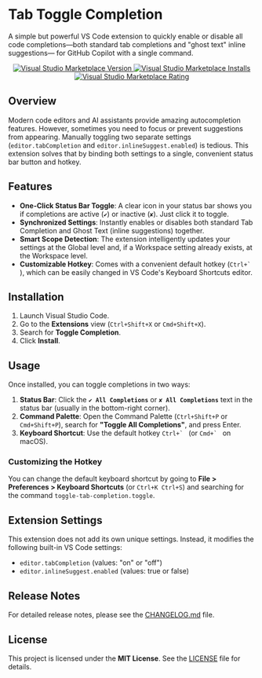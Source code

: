 # Tab Toggle Completion

A simple but powerful VS Code extension to quickly enable or disable all code completions—both standard tab completions and "ghost text" inline suggestions— for GitHub Copilot with a single command.

<p align="center">
  <a href="https://marketplace.visualstudio.com/items?itemName=StefanoAldegheri.toggle-tab-completion">
    <img src="https://img.shields.io/visual-studio-marketplace/v/StefanoAldegheri.toggle-tab-completion.svg?color=blue&label=Marketplace" alt="Visual Studio Marketplace Version">
  </a>
  <a href="https://marketplace.visualstudio.com/items?itemName=StefanoAldegheri.toggle-tab-completion">
    <img src="https://img.shields.io/visual-studio-marketplace/i/StefanoAldegheri.toggle-tab-completion.svg?color=green" alt="Visual Studio Marketplace Installs">
  </a>
  <a href="https://marketplace.visualstudio.com/items?itemName=StefanoAldegheri.toggle-tab-completion">
    <img src="https://img.shields.io/visual-studio-marketplace/r/StefanoAldegheri.toggle-tab-completion.svg?color=yellow" alt="Visual Studio Marketplace Rating">
  </a>
</p>

## Overview

Modern code editors and AI assistants provide amazing autocompletion features. However, sometimes you need to focus or prevent suggestions from appearing. Manually toggling two separate settings (`editor.tabCompletion` and `editor.inlineSuggest.enabled`) is tedious. This extension solves that by binding both settings to a single, convenient status bar button and hotkey.

## Features

-   **One-Click Status Bar Toggle**: A clear icon in your status bar shows you if completions are active (`✔`) or inactive (`✘`). Just click it to toggle.
-   **Synchronized Settings**: Instantly enables or disables both standard Tab Completion and Ghost Text (inline suggestions) together.
-   **Smart Scope Detection**: The extension intelligently updates your settings at the Global level and, if a Workspace setting already exists, at the Workspace level.
-   **Customizable Hotkey**: Comes with a convenient default hotkey (``Ctrl+` ``), which can be easily changed in VS Code's Keyboard Shortcuts editor.

## Installation

1.  Launch Visual Studio Code.
2.  Go to the **Extensions** view (`Ctrl+Shift+X` or `Cmd+Shift+X`).
3.  Search for **Toggle Completion**.
4.  Click **Install**.

## Usage

Once installed, you can toggle completions in two ways:

1.  **Status Bar**: Click the **`✔ All Completions`** or **`✘ All Completions`** text in the status bar (usually in the bottom-right corner).
2.  **Command Palette**: Open the Command Palette (`Ctrl+Shift+P` or `Cmd+Shift+P`), search for **"Toggle All Completions"**, and press Enter.
3.  **Keyboard Shortcut**: Use the default hotkey ``Ctrl+` `` (or ``Cmd+` `` on macOS).

### Customizing the Hotkey

You can change the default keyboard shortcut by going to **File > Preferences > Keyboard Shortcuts** (or `Ctrl+K Ctrl+S`) and searching for the command `toggle-tab-completion.toggle`.

## Extension Settings

This extension does not add its own unique settings. Instead, it modifies the following built-in VS Code settings:

-   `editor.tabCompletion` (values: "on" or "off")
-   `editor.inlineSuggest.enabled` (values: true or false)

## Release Notes

For detailed release notes, please see the [CHANGELOG.md](CHANGELOG.md) file.

## License

This project is licensed under the **MIT License**. See the [LICENSE](LICENSE) file for details.